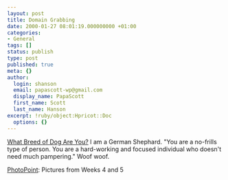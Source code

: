 ```yaml
---
layout: post
title: Domain Grabbing
date: 2000-01-27 08:01:19.000000000 +01:00
categories:
- General
tags: []
status: publish
type: post
published: true
meta: {}
author:
  login: shanson
  email: papascott-wp@gmail.com
  display_name: PapaScott
  first_name: Scott
  last_name: Hanson
excerpt: !ruby/object:Hpricot::Doc
  options: {}
---
```

<p><a href="http://www.emode.com/tests/dog2.html">What Breed of Dog Are You?</a> I am a German Shephard. "You are a no-frills type of person. You are a hard-working and focused individual who doesn't need much pampering." Woof woof.</p>
<p><a href="http://albums.photopoint.com/j/AlbumList?u=185392">PhotoPoint</a>: Pictures from Weeks 4 and 5</p>

